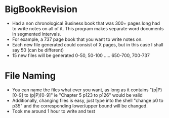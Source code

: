 # BigBookRevision
- Had a non chronological Business book that was 300+ pages long
had to write notes on all of it. This program makes separate word documents in segmented intervals.
- For example, a 737 page book that you want to write notes on.
- Each new file generated could consist of X pages, but in this case I shall say 50 (can be different)
- 15 new files will be generated 0-50, 50-100 ..... 650-700, 700-737
# File Naming
- You can name the files what ever you want, as long as it contains "(p|P)[0-9] to (p|P)[0-9]" ie "Chapter 5 p123 to p126" would be valid
- Additionally, changing files is easy, just type into the shell "change p0 to p35" and the corresponding lower/upper bound will be changed.
- Took me around 1 hour to write and test
